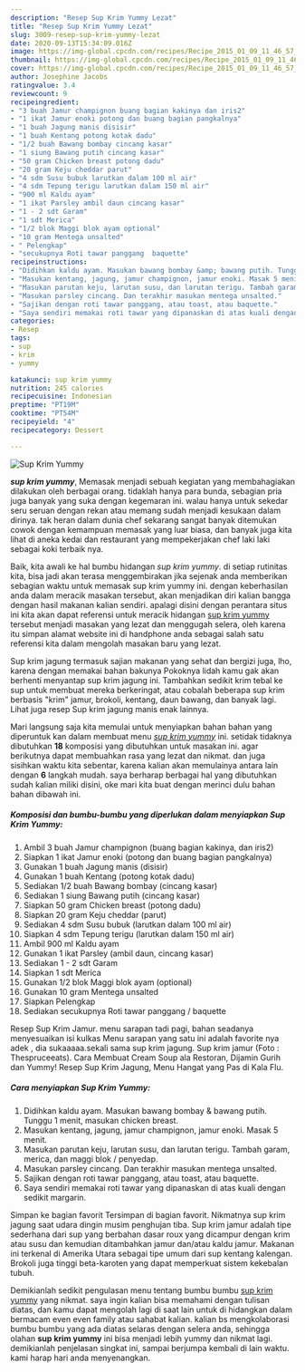 ```yaml
---
description: "Resep Sup Krim Yummy Lezat"
title: "Resep Sup Krim Yummy Lezat"
slug: 3009-resep-sup-krim-yummy-lezat
date: 2020-09-13T15:34:09.016Z
image: https://img-global.cpcdn.com/recipes/Recipe_2015_01_09_11_46_57_519_8c96f2816df08004cd6d/751x532cq70/sup-krim-yummy-foto-resep-utama.jpg
thumbnail: https://img-global.cpcdn.com/recipes/Recipe_2015_01_09_11_46_57_519_8c96f2816df08004cd6d/751x532cq70/sup-krim-yummy-foto-resep-utama.jpg
cover: https://img-global.cpcdn.com/recipes/Recipe_2015_01_09_11_46_57_519_8c96f2816df08004cd6d/751x532cq70/sup-krim-yummy-foto-resep-utama.jpg
author: Josephine Jacobs
ratingvalue: 3.4
reviewcount: 9
recipeingredient:
- "3 buah Jamur champignon buang bagian kakinya dan iris2"
- "1 ikat Jamur enoki potong dan buang bagian pangkalnya"
- "1 buah Jagung manis disisir"
- "1 buah Kentang potong kotak dadu"
- "1/2 buah Bawang bombay cincang kasar"
- "1 siung Bawang putih cincang kasar"
- "50 gram Chicken breast potong dadu"
- "20 gram Keju cheddar parut"
- "4 sdm Susu bubuk larutkan dalam 100 ml air"
- "4 sdm Tepung terigu larutkan dalam 150 ml air"
- "900 ml Kaldu ayam"
- "1 ikat Parsley ambil daun cincang kasar"
- "1 - 2 sdt Garam"
- "1 sdt Merica"
- "1/2 blok Maggi blok ayam optional"
- "10 gram Mentega unsalted"
- " Pelengkap"
- "secukupnya Roti tawar panggang  baquette"
recipeinstructions:
- "Didihkan kaldu ayam. Masukan bawang bombay &amp; bawang putih. Tunggu 1 menit, masukan chicken breast."
- "Masukan kentang, jagung, jamur champignon, jamur enoki. Masak 5 menit."
- "Masukan parutan keju, larutan susu, dan larutan terigu. Tambah garam, merica, dan maggi blok / penyedap."
- "Masukan parsley cincang. Dan terakhir masukan mentega unsalted."
- "Sajikan dengan roti tawar panggang, atau toast, atau baquette."
- "Saya sendiri memakai roti tawar yang dipanaskan di atas kuali dengan sedikit margarin."
categories:
- Resep
tags:
- sup
- krim
- yummy

katakunci: sup krim yummy 
nutrition: 245 calories
recipecuisine: Indonesian
preptime: "PT19M"
cooktime: "PT54M"
recipeyield: "4"
recipecategory: Dessert

---
```



![Sup Krim Yummy](https://img-global.cpcdn.com/recipes/Recipe_2015_01_09_11_46_57_519_8c96f2816df08004cd6d/751x532cq70/sup-krim-yummy-foto-resep-utama.jpg)

<b><i>sup krim yummy</i></b>, Memasak menjadi sebuah kegiatan yang membahagiakan dilakukan oleh berbagai orang. tidaklah hanya para bunda, sebagian pria juga banyak yang suka dengan kegemaran ini. walau hanya untuk sekedar seru seruan dengan rekan atau memang sudah menjadi kesukaan dalam dirinya. tak heran dalam dunia chef sekarang sangat banyak ditemukan cowok dengan kemampuan memasak yang luar biasa, dan banyak juga kita lihat di aneka kedai dan restaurant yang mempekerjakan chef laki laki sebagai koki terbaik nya.

Baik, kita awali ke hal bumbu hidangan <i>sup krim yummy</i>. di setiap rutinitas kita, bisa jadi akan terasa menggembirakan jika sejenak anda memberikan sebagian waktu untuk memasak sup krim yummy ini. dengan keberhasilan anda dalam meracik masakan tersebut, akan menjadikan diri kalian bangga dengan hasil makanan kalian sendiri. apalagi disini dengan perantara situs ini kita akan dapat referensi untuk meracik hidangan <u>sup krim yummy</u> tersebut menjadi masakan yang lezat dan menggugah selera, oleh karena itu simpan alamat website ini di handphone anda sebagai salah satu referensi kita dalam mengolah masakan baru yang lezat.

Sup krim jagung termasuk sajian makanan yang sehat dan bergizi juga, lho, karena dengan memakai bahan bakunya Pokoknya lidah kamu gak akan berhenti menyantap sup krim jagung ini. Tambahkan sedikit krim tebal ke sup untuk membuat mereka berkeringat, atau cobalah beberapa sup krim berbasis &#34;krim&#34; jamur, brokoli, kentang, daun bawang, dan banyak lagi. Lihat juga resep Sup krim jagung manis enak lainnya.


Mari langsung saja kita memulai untuk menyiapkan bahan bahan yang diperuntuk kan dalam membuat menu <u><i>sup krim yummy</i></u> ini. setidak tidaknya dibutuhkan <b>18</b> komposisi yang dibutuhkan untuk masakan ini. agar berikutnya dapat membuahkan rasa yang lezat dan nikmat. dan juga sisihkan waktu kita sebentar, karena kalian akan memulainya antara lain dengan <b>6</b> langkah mudah. saya berharap berbagai hal yang dibutuhkan sudah kalian miliki disini, oke mari kita buat dengan merinci dulu bahan bahan dibawah ini.

<!--inarticleads1-->

##### Komposisi dan bumbu-bumbu yang diperlukan dalam menyiapkan Sup Krim Yummy:

1. Ambil 3 buah Jamur champignon (buang bagian kakinya, dan iris2)
1. Siapkan 1 ikat Jamur enoki (potong dan buang bagian pangkalnya)
1. Gunakan 1 buah Jagung manis (disisir)
1. Gunakan 1 buah Kentang (potong kotak dadu)
1. Sediakan 1/2 buah Bawang bombay (cincang kasar)
1. Sediakan 1 siung Bawang putih (cincang kasar)
1. Siapkan 50 gram Chicken breast (potong dadu)
1. Siapkan 20 gram Keju cheddar (parut)
1. Sediakan 4 sdm Susu bubuk (larutkan dalam 100 ml air)
1. Siapkan 4 sdm Tepung terigu (larutkan dalam 150 ml air)
1. Ambil 900 ml Kaldu ayam
1. Gunakan 1 ikat Parsley (ambil daun, cincang kasar)
1. Sediakan 1 - 2 sdt Garam
1. Siapkan 1 sdt Merica
1. Gunakan 1/2 blok Maggi blok ayam (optional)
1. Gunakan 10 gram Mentega unsalted
1. Siapkan  Pelengkap
1. Sediakan secukupnya Roti tawar panggang / baquette


Resep Sup Krim Jamur. menu sarapan tadi pagi, bahan seadanya menyesuaikan isi kulkas Menu sarapan yang satu ini adalah favorite nya adek , dia sukaaaaa.sekali sama sup krim jagung. Sup krim jamur (Foto : Thespruceeats). Cara Membuat Cream Soup ala Restoran, Dijamin Gurih dan Yummy! Resep Sup Krim Jagung, Menu Hangat yang Pas di Kala Flu. 

<!--inarticleads2-->

##### Cara menyiapkan Sup Krim Yummy:

1. Didihkan kaldu ayam. Masukan bawang bombay &amp; bawang putih. Tunggu 1 menit, masukan chicken breast.
1. Masukan kentang, jagung, jamur champignon, jamur enoki. Masak 5 menit.
1. Masukan parutan keju, larutan susu, dan larutan terigu. Tambah garam, merica, dan maggi blok / penyedap.
1. Masukan parsley cincang. Dan terakhir masukan mentega unsalted.
1. Sajikan dengan roti tawar panggang, atau toast, atau baquette.
1. Saya sendiri memakai roti tawar yang dipanaskan di atas kuali dengan sedikit margarin.


Simpan ke bagian favorit Tersimpan di bagian favorit. Nikmatnya sup krim jagung saat udara dingin musim penghujan tiba. Sup krim jamur adalah tipe sederhana dari sup yang berbahan dasar roux yang dicampur dengan krim atau susu dan kemudian ditambahkan jamur dan/atau kaldu jamur. Makanan ini terkenal di Amerika Utara sebagai tipe umum dari sup kentang kalengan. Brokoli juga tinggi beta-karoten yang dapat memperkuat sistem kekebalan tubuh. 

Demikianlah sedikit pengulasan menu tentang bumbu bumbu <u>sup krim yummy</u> yang nikmat. saya ingin kalian bisa memahami dengan tulisan diatas, dan kamu dapat mengolah lagi di saat lain untuk di hidangkan dalam bermacam even even family atau sahabat kalian. kalian bs mengkolaborasi bumbu bumbu yang ada diatas selaras dengan selera anda, sehingga olahan <b>sup krim yummy</b> ini bisa menjadi lebih yummy dan nikmat lagi. demikianlah penjelasan singkat ini, sampai berjumpa kembali di lain waktu. kami harap hari anda menyenangkan.
